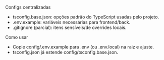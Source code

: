Configs centralizadas

- tsconfig.base.json: opções padrão do TypeScript usadas pelo projeto.
- .env.example: variáveis necessárias para frontend/back.
- .gitignore (parcial): itens sensíveis/de overrides locais.

Como usar

- Copie config/.env.example para .env (ou .env.local) na raiz e ajuste.
- tsconfig.json já estende config/tsconfig.base.json.

